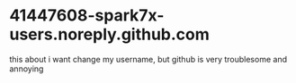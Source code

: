 # 41447608-spark7x-users.noreply.github.com
this about i want change my username, but github is very troublesome and annoying
